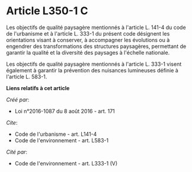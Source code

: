 # Article L350-1 C

Les objectifs de qualité paysagère mentionnés à l'article L. 141-4 du code de l'urbanisme et à l'article L. 333-1 du présent
code désignent les orientations visant à conserver, à accompagner les évolutions ou à engendrer des transformations des
structures paysagères, permettant de garantir la qualité et la diversité des paysages à l'échelle nationale. 

Les objectifs de qualité paysagère mentionnés à l'article L. 333-1 visent également à garantir la prévention des nuisances
lumineuses définie à l'article L. 583-1.

**Liens relatifs à cet article**

_Créé par_:

  - Loi n°2016-1087 du 8 août 2016 - art. 171

_Cite_:

  - Code de l'urbanisme - art. L141-4
  - Code de l'environnement - art. L583-1

_Cité par_:

  - Code de l'environnement - art. L333-1 (V)
